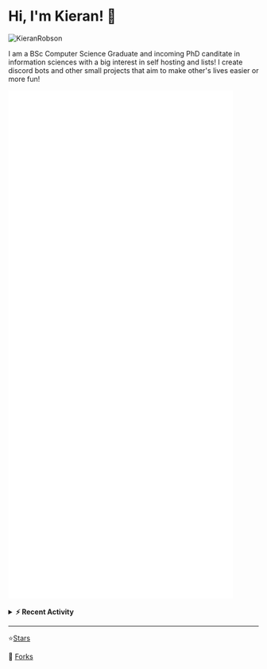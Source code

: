 
# Hi, I'm Kieran! 👋  

<p>
    <img src="https://komarev.com/ghpvc/?username=KieranRobson" alt="KieranRobson"/>       
</p>

I am a BSc Computer Science Graduate and incoming PhD canditate in information sciences with a big interest in self hosting and lists! I create discord bots and other small projects that aim to make other's lives easier or more fun!


<!-- Stats -->
![Metrics](assets/metrics.plugin.activity.svg) 

<!-- Recenet Activity -->
<details>
<summary><b>⚡ Recent Activity</b></summary>

<!--START_SECTION:activity-->
1. ❌ Closed PR [#375](https://github.com/viatsko/awesome-vscode/pull/375) in [viatsko/awesome-vscode](https://github.com/viatsko/awesome-vscode)
2. 💪 Opened PR [#3274](https://github.com/awesome-selfhosted/awesome-selfhosted/pull/3274) in [awesome-selfhosted/awesome-selfhosted](https://github.com/awesome-selfhosted/awesome-selfhosted)
3. 💪 Opened PR [#396](https://github.com/awesome-foss/awesome-sysadmin/pull/396) in [awesome-foss/awesome-sysadmin](https://github.com/awesome-foss/awesome-sysadmin)
4. ❗️ Closed issue [#3225](https://github.com/awesome-selfhosted/awesome-selfhosted/issues/3225) in [awesome-selfhosted/awesome-selfhosted](https://github.com/awesome-selfhosted/awesome-selfhosted)
5. 🗣 Commented on [#3225](https://github.com/awesome-selfhosted/awesome-selfhosted/issues/3225) in [awesome-selfhosted/awesome-selfhosted](https://github.com/awesome-selfhosted/awesome-selfhosted)
6. 🗣 Commented on [#1939](https://github.com/awesome-selfhosted/awesome-selfhosted/issues/1939) in [awesome-selfhosted/awesome-selfhosted](https://github.com/awesome-selfhosted/awesome-selfhosted)
7. 💪 Opened PR [#3272](https://github.com/awesome-selfhosted/awesome-selfhosted/pull/3272) in [awesome-selfhosted/awesome-selfhosted](https://github.com/awesome-selfhosted/awesome-selfhosted)
8. 🗣 Commented on [#1939](https://github.com/awesome-selfhosted/awesome-selfhosted/issues/1939) in [awesome-selfhosted/awesome-selfhosted](https://github.com/awesome-selfhosted/awesome-selfhosted)
9. 🗣 Commented on [#1939](https://github.com/awesome-selfhosted/awesome-selfhosted/issues/1939) in [awesome-selfhosted/awesome-selfhosted](https://github.com/awesome-selfhosted/awesome-selfhosted)
10. 💪 Opened PR [#3271](https://github.com/awesome-selfhosted/awesome-selfhosted/pull/3271) in [awesome-selfhosted/awesome-selfhosted](https://github.com/awesome-selfhosted/awesome-selfhosted)
<!--END_SECTION:activity-->

More Activity [Here](pages/RECENT-ACTIVITY.md)
</details>
</p>


-----
⭐[Stars](pages/STARRED-REPOS.md)

🍴 [Forks](https://github.com/forks-by-kieran)
